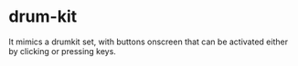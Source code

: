 # drum-kit
It mimics a drumkit set, with buttons onscreen that can be activated either by clicking or pressing keys.
